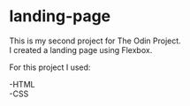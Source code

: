 # landing-page

This is my second project for The Odin Project.<br/>
I created a landing page using Flexbox.<br/>

For this project I used:<br/>

-HTML<br/>
-CSS 
